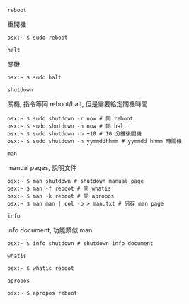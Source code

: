 `reboot`

重開機

	osx:~ $ sudo reboot

`halt`

關機

	osx:~ $ sudo halt

`shutdown`

關機, 指令等同 reboot/halt, 但是需要給定關機時間

	osx:~ $ sudo shutdown -r now # 同 reboot
	osx:~ $ sudo shutdown -h now # 同 halt
	osx:~ $ sudo shutdown -h +10 # 10 分鐘後關機 
	osx:~ $ sudo shutdown -h yymmddhhmm # yymmdd hhmm 時關機

`man`

manual pages, 說明文件

	osx:~ $ man shutdown # shutdown manual page
	osx:~ $ man -f reboot # 同 whatis
	osx:~ $ man -k reboot # 同 apropos
	osx:~ $ man man | col -b > man.txt # 另存 man page

`info`

info document, 功能類似 man

	osx:~ $ info shutdown # shutdown info document

`whatis`

	osx:~ $ whatis reboot

`apropos`

	osx:~ $ apropos reboot